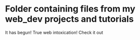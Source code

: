 # Folder containing files from my web_dev projects and tutorials

It has begun! True web intoxication! Check it out
